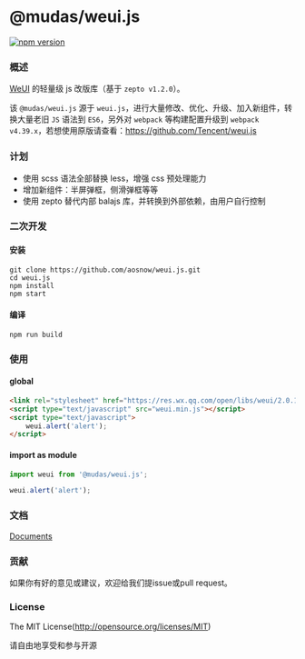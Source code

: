 @mudas/weui.js
=====

[![npm version](https://img.shields.io/npm/v/@mudas/weui.js.svg)](https://www.npmjs.org/package/@mudas/weui.js/)


### 概述

[WeUI](https://github.com/aosnow/weui.git) 的轻量级 js 改版库（基于 `zepto v1.2.0`）。

该 `@mudas/weui.js` 源于 `weui.js`，进行大量修改、优化、升级、加入新组件，转换大量老旧 `JS` 语法到 `ES6`，另外对 `webpack` 等构建配置升级到 `webpack v4.39.x`，若想使用原版请查看：https://github.com/Tencent/weui.js

### 计划
- 使用 scss 语法全部替换 less，增强 css 预处理能力
- 增加新组件：半屏弹框，侧滑弹框等等
- 使用 zepto 替代内部 balajs 库，并转换到外部依赖，由用户自行控制


### 二次开发

#### 安装

```npm
git clone https://github.com/aosnow/weui.js.git
cd weui.js
npm install
npm start
```

#### 编译

```npm
npm run build
```


### 使用

#### global 

```html
<link rel="stylesheet" href="https://res.wx.qq.com/open/libs/weui/2.0.1/weui.min.css">
<script type="text/javascript" src="weui.min.js"></script>
<script type="text/javascript">
    weui.alert('alert');
</script>
```

#### import as module

```javascript
import weui from '@mudas/weui.js';

weui.alert('alert');
```

### 文档

[Documents](https://aosnow.github.io/weui.js/)

### 贡献

如果你有好的意见或建议，欢迎给我们提issue或pull request。

### License
The MIT License(http://opensource.org/licenses/MIT)

请自由地享受和参与开源
